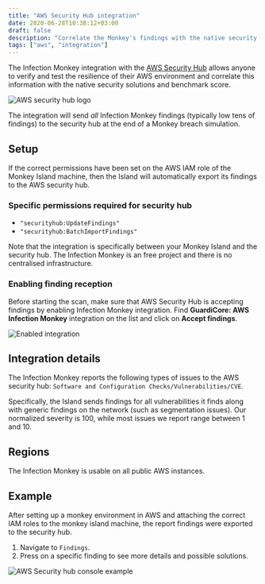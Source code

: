 ```yaml
---
title: "AWS Security Hub integration"
date: 2020-06-28T10:38:12+03:00
draft: false
description: "Correlate the Monkey's findings with the native security solutions and benchmark scores."
tags: ["aws", "integration"]
---
```


The Infection Monkey integration with the [AWS Security Hub](https://docs.aws.amazon.com/securityhub/latest/userguide/what-is-securityhub.html) allows anyone to verify and test the resilience of their AWS environment and correlate this information with the native security solutions and benchmark score.

![AWS security hub logo](/images/usage/integrations/AWS-Security-Hub-logo.png "AWS security hub logo")

The integration will send _all_ Infection Monkey findings (typically low tens of findings) to the security hub at the end of a Monkey breach simulation.

## Setup

If the correct permissions have been set on the AWS IAM role of the Monkey Island machine, then the Island will automatically export its findings to the AWS security hub.

### Specific permissions required for security hub

- `"securityhub:UpdateFindings"`
- `"securityhub:BatchImportFindings"`

Note that the integration is specifically between your Monkey Island and the security hub. The Infection Monkey is an free project and there is no centralised infrastructure.

### Enabling finding reception

Before starting the scan, make sure that AWS Security Hub is accepting findings by enabling Infection Monkey
 integration. Find **GuardiCore: AWS Infection Monkey** integration on the list and click on **Accept findings**.

![Enabled integration](/images/usage/integrations/security-hub-enable-accepting-findings.png "Enabled integration")

## Integration details

The Infection Monkey reports the following types of issues to the AWS security hub: `Software and Configuration Checks/Vulnerabilities/CVE`.

Specifically, the Island sends findings for all vulnerabilities it finds along with generic findings on the network (such as segmentation issues). Our normalized severity is 100, while most issues we report range between 1 and 10.

## Regions

The Infection Monkey is usable on all public AWS instances.

## Example

After setting up a monkey environment in AWS and attaching the correct IAM roles to the monkey island machine, the report findings were exported to the security hub.

1. Navigate to `Findings`.
2. Press on a specific finding to see more details and possible solutions.

![AWS Security hub console example](/images/usage/integrations/security-hub-console-example.png "AWS Security hub console example")
